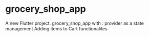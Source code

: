 # grocery_shop_app

A new Flutter project.
grocery_shop_app with :
provider as a state management 
Adding items to Cart 
functionalites

 
